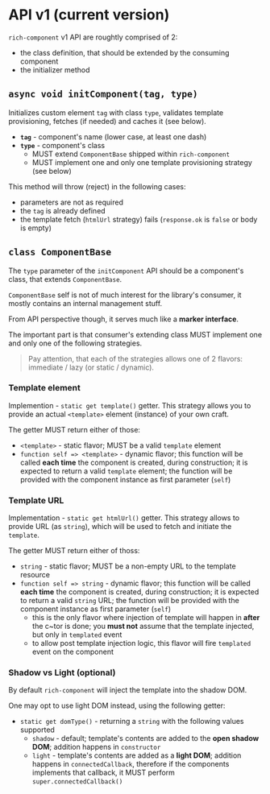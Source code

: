 # API v1 (current version)

`rich-component` v1 API are roughtly comprised of 2:
- the class definition, that should be extended by the consuming component
- the initializer method

## __`async void initComponent(tag, type)`__

Initializes custom element `tag` with class `type`, validates template provisioning, fetches (if needed) and caches it (see below).

- __`tag`__ - component's name (lower case, at least one dash)
- __`type`__ - component's class
	- MUST extend `ComponentBase` shipped within `rich-component`
	- MUST implement one and only one template provisioning strategy (see below)

This method will throw (reject) in the following cases:
- parameters are not as required
- the `tag` is already defined
- the template fetch (`htmlUrl` strategy) fails (`response.ok` is `false` or body is empty)

## __`class ComponentBase`__

The `type` parameter of the `initComponent` API should be a component's class, that extends `ComponentBase`.

`ComponentBase` self is not of much interest for the library's consumer, it mostly contains an internal management stuff.

From API perspective though, it serves much like a __marker interface__.

The important part is that consumer's extending class MUST implement one and only one of the following strategies.
> Pay attention, that each of the strategies allows one of 2 flavors: immediate / lazy (or static / dynamic).

### Template element

Implemention - `static get template()` getter. This strategy allows you to provide an actual `<template>` element (instance) of your own craft.

The getter MUST return either of those:
- `<template>` - static flavor; MUST be a valid `template` element
- `function self => <template>` - dynamic flavor; this function will be called **each time** the component is created, during construction; it is expected to return a valid `template` element; the function will be provided with the component instance as first parameter (`self`)

### Template URL

Implementation - `static get htmlUrl()` getter. This strategy allows to provide URL (as `string`), which will be used to fetch and initiate the `template`.

The getter MUST return either of thoss:
- `string` - static flavor; MUST be a non-empty URL to the template resource
- `function self => string` - dynamic flavor; this function will be called **each time** the component is created, during construction; it is expected to return a valid `string` URL; the function will be provided with the component instance as first parameter (`self`)
	- this is the only flavor where injection of template will happen in **after** the c~tor is done; you **must not** assume that the template injected, but only in `templated` event
	- to allow post template injection logic, this flavor will fire `templated` event on the component

### Shadow vs Light (optional)

By default `rich-component` will inject the template into the shadow DOM.

One may opt to use light DOM instead, using the following getter:
- `static get domType()` - returning a `string` with the following values supported
	- `shadow` - default; template's contents are added to the __open shadow DOM__; addition happens in `constructor`
	- `light` - template's contents are added as a __light DOM__; addition happens in `connectedCallback`, therefore if the components implements that callback, it MUST perform `super.connectedCallback()`